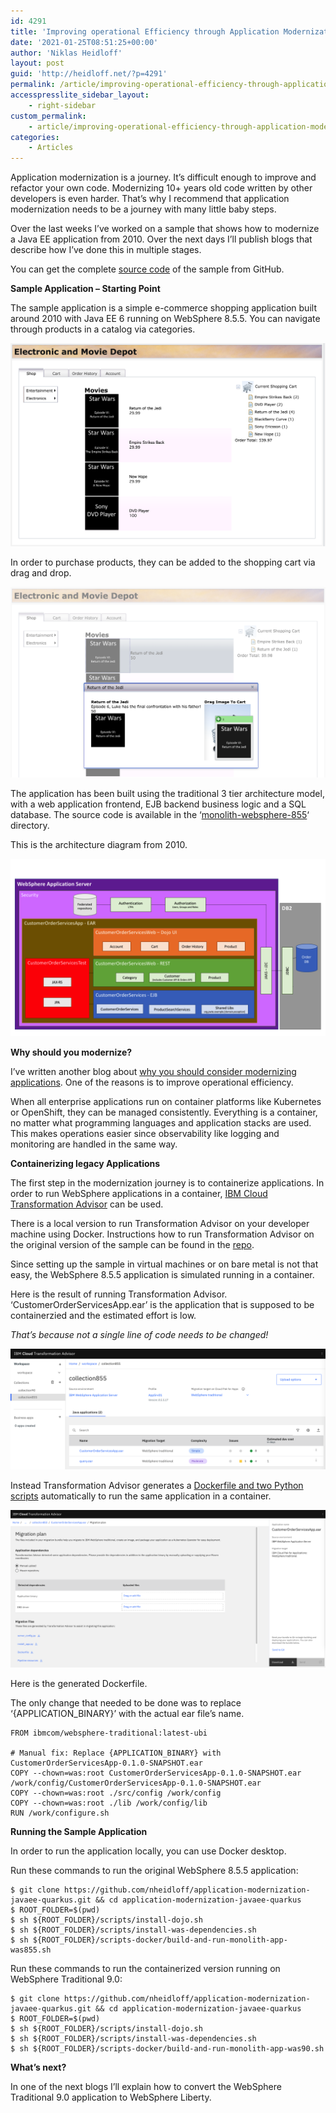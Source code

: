 ```yaml
---
id: 4291
title: 'Improving operational Efficiency through Application Modernization'
date: '2021-01-25T08:51:25+00:00'
author: 'Niklas Heidloff'
layout: post
guid: 'http://heidloff.net/?p=4291'
permalink: /article/improving-operational-efficiency-through-application-modernization/
accesspresslite_sidebar_layout:
    - right-sidebar
custom_permalink:
    - article/improving-operational-efficiency-through-application-modernization/
categories:
    - Articles
---
```


Application modernization is a journey. It’s difficult enough to improve and refactor your own code. Modernizing 10+ years old code written by other developers is even harder. That’s why I recommend that application modernization needs to be a journey with many little baby steps.

Over the last weeks I’ve worked on a sample that shows how to modernize a Java EE application from 2010. Over the next days I’ll publish blogs that describe how I’ve done this in multiple stages.

You can get the complete [source code](https://github.com/nheidloff/application-modernization-javaee-quarkus) of the sample from GitHub.

**Sample Application – Starting Point**

The sample application is a simple e-commerce shopping application built around 2010 with Java EE 6 running on WebSphere 8.5.5. You can navigate through products in a catalog via categories.

![image](/assets/img/2021/01/storefront-shop.png)

In order to purchase products, they can be added to the shopping cart via drag and drop.

![image](/assets/img/2021/01/storefront-add-item.png)

The application has been built using the traditional 3 tier architecture model, with a web application frontend, EJB backend business logic and a SQL database. The source code is available in the ‘[monolith-websphere-855](https://github.com/nheidloff/application-modernization-javaee-quarkus/tree/master/monolith-websphere-855)‘ directory.

This is the architecture diagram from 2010.

![image](/assets/img/2021/01/apparch-pc-phase0-customerorderservices.png)

**Why should you modernize?**

I’ve written another blog about [why you should consider modernizing applications](http://heidloff.net/article/ten-reasons-why-enterprises-should-modernize-applications/). One of the reasons is to improve operational efficiency.

When all enterprise applications run on container platforms like Kubernetes or OpenShift, they can be managed consistently. Everything is a container, no matter what programming languages and application stacks are used. This makes operations easier since observability like logging and monitoring are handled in the same way.

**Containerizing legacy Applications**

The first step in the modernization journey is to containerize applications. In order to run WebSphere applications in a container, [IBM Cloud Transformation Advisor](https://www.ibm.com/garage/method/practices/learn/ibm-transformation-advisor) can be used.

There is a local version to run Transformation Advisor on your developer machine using Docker. Instructions how to run Transformation Advisor on the original version of the sample can be found in the [repo](https://github.com/nheidloff/application-modernization-javaee-quarkus/tree/master/transformation-advisor).

Since setting up the sample in virtual machines or on bare metal is not that easy, the WebSphere 8.5.5 application is simulated running in a container.

Here is the result of running Transformation Advisor. ‘CustomerOrderServicesApp.ear’ is the application that is supposed to be containerzied and the estimated effort is low.

*That’s because not a single line of code needs to be changed!*

![image](/assets/img/2021/01/transformation-advisor-855-to-90-1.png)

Instead Transformation Advisor generates a [Dockerfile and two Python scripts](https://github.com/nheidloff/application-modernization-javaee-quarkus/tree/master/transformation-advisor/wast855-to-wast90) automatically to run the same application in a container.

![image](/assets/img/2021/01/transformation-advisor-855-to-90-2.png)

Here is the generated Dockerfile.

The only change that needed to be done was to replace ‘{APPLICATION\_BINARY}’ with the actual ear file’s name.

```
FROM ibmcom/websphere-traditional:latest-ubi

# Manual fix: Replace {APPLICATION_BINARY} with CustomerOrderServicesApp-0.1.0-SNAPSHOT.ear
COPY --chown=was:root CustomerOrderServicesApp-0.1.0-SNAPSHOT.ear /work/config/CustomerOrderServicesApp-0.1.0-SNAPSHOT.ear
COPY --chown=was:root ./src/config /work/config
COPY --chown=was:root ./lib /work/config/lib
RUN /work/configure.sh
```

**Running the Sample Application**

In order to run the application locally, you can use Docker desktop.

Run these commands to run the original WebSphere 8.5.5 application:

```
$ git clone https://github.com/nheidloff/application-modernization-javaee-quarkus.git && cd application-modernization-javaee-quarkus
$ ROOT_FOLDER=$(pwd)
$ sh ${ROOT_FOLDER}/scripts/install-dojo.sh
$ sh ${ROOT_FOLDER}/scripts/install-was-dependencies.sh
$ sh ${ROOT_FOLDER}/scripts-docker/build-and-run-monolith-app-was855.sh
```

Run these commands to run the containerized version running on WebSphere Traditional 9.0:

```
$ git clone https://github.com/nheidloff/application-modernization-javaee-quarkus.git && cd application-modernization-javaee-quarkus
$ ROOT_FOLDER=$(pwd)
$ sh ${ROOT_FOLDER}/scripts/install-dojo.sh
$ sh ${ROOT_FOLDER}/scripts/install-was-dependencies.sh
$ sh ${ROOT_FOLDER}/scripts-docker/build-and-run-monolith-app-was90.sh
```

**What’s next?**

In one of the next blogs I’ll explain how to convert the WebSphere Traditional 9.0 application to WebSphere Liberty.